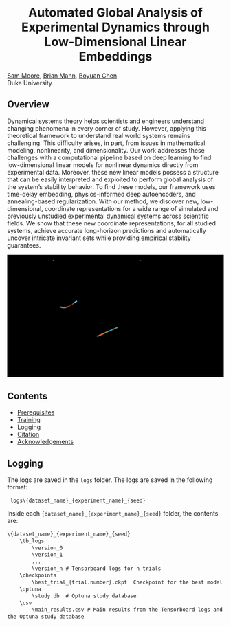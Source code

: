 <h1 align="center">Automated Global Analysis of Experimental Dynamics through Low-Dimensional Linear Embeddings</h1>


[Sam Moore](https://samavmoore.github.io/), [Brian Mann](https://mems.duke.edu/people/brian-mann/), [Boyuan Chen](http://boyuanchen.com/)
<br>
Duke University
<br>
## Overview
Dynamical systems theory helps scientists and engineers understand changing phenomena in every corner of study. However, applying this theoretical framework to understand real world systems remains challenging. This difficulty arises, in part, from issues in mathematical modeling, nonlinearity, and dimensionality. Our work addresses these challenges with a computational pipeline based on deep learning to find low-dimensional linear models for nonlinear dynamics directly from experimental data. Moreover, these new linear models possess a structure that can be easily interpreted and exploited to perform global analysis of the system’s stability behavior. To find these models, our framework uses time-delay embedding, physics-informed deep autoencoders, and annealing-based regularization. With our method, we discover new, low-dimensional, coordinate representations for a wide range of simulated and previously unstudied experimental dynamical systems across scientific fields. We show that these new coordinate representations, for all studied systems,  achieve accurate long-horizon predictions and automatically uncover intricate invariant sets while providing empirical stability guarantees.
<div style="text-align: center;">
  <img src="./DelayKoop/linearization.gif" alt="Linearization" width="600">
</div>

## Contents
- [Prerequisites](#prerequisites)
- [Training](#training)
- [Logging](#logging)
- [Citation](#citation)
- [Acknowledgements](#acknowledgements)
## Logging
The logs are saved in the `logs` folder. The logs are saved in the following format:
```
 logs\{dataset_name}_{experiment_name}_{seed}
```
Inside each `{dataset_name}_{experiment_name}_{seed}` folder, the contents are:
```
\{dataset_name}_{experiment_name}_{seed}
    \tb_logs
        \version_0  
        \version_1
        ...
        \version_n # Tensorboard logs for n trials
    \checkpoints
        \best_trial_{trial.number}.ckpt  Checkpoint for the best model
    \optuna
        \study.db  # Optuna study database
    \csv
        \main_results.csv # Main results from the Tensorboard logs and the Optuna study database
```